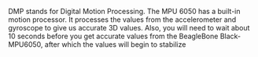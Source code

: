 DMP stands for Digital Motion Processing. The MPU 6050 has a built-in motion processor. It processes the values from the accelerometer and gyroscope to give us accurate 3D values. Also, you will need to wait about 10 seconds before you get accurate values from the BeagleBone Black-MPU6050, after which the values will begin to stabilize
